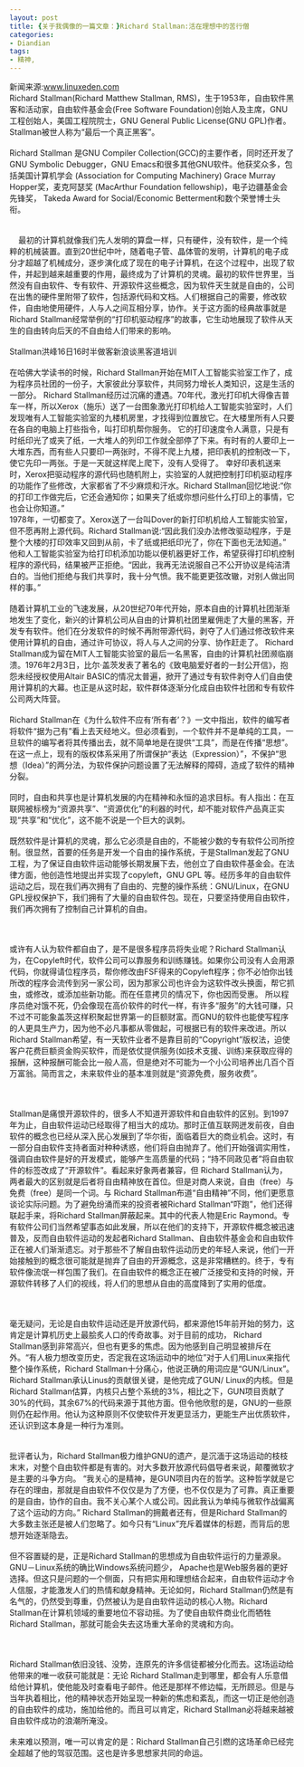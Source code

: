 ```yaml
---
layout: post
title: {关于我偶像的一篇文章：}Richard Stallman:活在理想中的苦行僧
categories:
- Diandian
tags:
- 精神, 
---
```

新闻来源:www.linuxeden.com
<br />Richard Stallman(Richard Matthew Stallman, RMS)，生于1953年，自由软件黑客和活动家，自由软件基金会(Free Software Foundation)创始人及主席，GNU工程创始人，美国工程院院士，GNU General Public License(GNU GPL)作者。Stallman被世人称为“最后一个真正黑客”。
<br />
<br />Richard Stallman 是GNU Compiler Collection(GCC)的主要作者，同时还开发了 GNU Symbolic Debugger，GNU Emacs和很多其他GNU软件。他获奖众多，包括美国计算机学会 (Association for Computing Machinery) Grace Murray Hopper奖，麦克阿瑟奖 (MacArthur Foundation fellowship)，电子边疆基金会先锋奖， Takeda Award for Social/Economic Betterment和数个荣誉博士头衔。
<br />
<br />
<br />&nbsp;&nbsp;&nbsp; 最初的计算机就像我们先人发明的算盘一样，只有硬件，没有软件，是一个纯粹的机械装置。直到20世纪中叶，随着电子管、晶体管的发明，计算机的电子成分才超越了机械成分，逐步演化成了现在的电子计算机，在这个过程中，出现了软件，并起到越来越重要的作用，最终成为了计算机的灵魂。最初的软件世界里，当然没有自由软件、专有软件、开源软件这些概念，因为软件天生就是自由的，公司在出售的硬件里附带了软件，包括源代码和文档。人们根据自己的需要，修改软件，自由地使用硬件，人与人之间互相分享，协作。关于这方面的经典故事就是Richard Stallman经常举例的“打印机驱动程序”的故事，它生动地展现了软件从天生的自由转向后天的不自由给人们带来的影响。
<br />
<br />Stallman洪峰16日16时半做客新浪谈黑客道培训
<br />
<br />在哈佛大学读书的时候，Richard Stallman开始在MIT人工智能实验室工作了，成为程序员社团的一份子，大家彼此分享软件，共同努力增长人类知识，这是生活的一部分。 Richard Stallman经历过沉痛的遭遇。70年代，激光打印机大得像吉普车一样，所以Xerox（施乐）送了一台图象激光打印机给人工智能实验室时，人们发现唯有人工智能实验室的九楼机房里，才找得到位置放它。在大楼里所有人只要在各自的电脑上打些指令，叫打印机帮你服务。 它的打印速度令人满意，只是有时纸印光了或夹了纸，一大堆人的列印工作就全部停了下来。有时有的人要印上一大堆东西，而有些人只要印一两张时，不得不爬上九楼，把印表机的控制改一下，使它先印一两张。于是一天就这样爬上爬下，没有人受得了。 幸好印表机送来时，Xerox把驱动程序的源代码也随机附上，实验室的人就把控制打印机驱动程序的功能作了些修改，大家都省了不少麻烦和汗水。Richard Stallman回忆地说:“你的打印工作做完后，它还会通知你；如果夹了纸或你想问些什么打印上的事情，它也会让你知道。”
<br />1978年，一切都变了。Xerox送了一台叫Dover的新打印机机给人工智能实验室，但不愿再附上源代码。Richard Stallman说:“因此我们没办法修改驱动程序，于是整个大楼的打印效率又回到从前，卡了纸或把纸印光了，你在下面也无法知道。” 他和人工智能实验室为给打印机添加功能以便机器更好工作，希望获得打印机控制程序的源代码，结果被严正拒绝。“因此，我再无法说服自己不公开协议是纯洁清白的。当他们拒绝与我们共享时，我十分气愤。我不能更更弦改辙，对别人做出同样的事。”
<br />
<br />随着计算机工业的飞速发展，从20世纪70年代开始，原本自由的计算机社团渐渐地发生了变化，新兴的计算机公司从自由的计算机社团里雇佣走了大量的黑客，开发专有软件。他们在分发软件的时候不再附带源代码，剥夺了人们通过修改软件来使用计算机的自由，通过许可协议，将人与人之间的分享、协作赶走了。 Richard Stallman成为留在MIT人工智能实验室的最后一名黑客，自由的计算机社团濒临崩溃。1976年2月3日，比尔&middot;盖茨发表了著名的《致电脑爱好者的一封公开信》，抱怨未经授权使用Altair BASIC的情况太普遍，掀开了通过专有软件剥夺人们自由使用计算机的大幕。也正是从这时起，软件群体逐渐分化成自由软件社团和专有软件公司两大阵营。
<br />
<br />Richard Stallman在《为什么软件不应有‘所有者’？》一文中指出，软件的编写者将软件“据为己有”看上去天经地义。但必须看到，一个软件并不是单纯的工具，一旦软件的编写者将其传播出去，就不简单地是在提供“工具”，而是在传播“思想”。在这一点上，现有的版权体系采用了所谓保护“表达（Expression）”，不保护“思想（Idea）”的两分法，为软件保护问题设置了无法解释的障碍，造成了软件的精神分裂。
<br />
<br />同时，自由和共享也是计算机发展的内在精神和永恒的追求目标。有人指出：在互联网被标榜为“资源共享”、“资源优化”的利器的时代，却不能对软件产品真正实现“共享”和“优化”，这不能不说是一个巨大的讽刺。
<br />
<br />既然软件是计算机的灵魂，那么它必须是自由的，不能被少数的专有软件公司所控制。很显然，首要的任务是开发一个自由的操作系统，于是Stallman发起了GNU工程，为了保证自由软件运动能够长期发展下去，他创立了自由软件基金会。在法律方面，他创造性地提出并实现了copyleft，GNU GPL 等。经历多年的自由软件运动之后，现在我们再次拥有了自由的、完整的操作系统：GNU/Linux，在GNU GPL授权保护下，我们拥有了大量的自由软件包。现在，只要坚持使用自由软件，我们再次拥有了控制自己计算机的自由。
<br />
<br />&nbsp;&nbsp;&nbsp;
<br />
<br />或许有人认为软件都自由了，是不是很多程序员将失业呢？Richard Stallman认为，在Copyleft时代，软件公司可以靠服务和训练赚钱。如果你公司没有人会用源代码，你就得请位程序员，帮你修改由FSF得来的Copyleft程序；你不必怕你出钱所改的程序会流传到另一家公司，因为那家公司也许会为这软件改头换面，帮它抓虫，或修改，或添加些新功能。而在任意拷贝的情况下，你也因而受惠。 所以程序员绝对饿不死，仍会像现在高价软件的时代一样，有许多“服务”的大钱可赚，只不过不可能象盖茨这样积聚起世界第一的巨额财富。而GNU的软件也能使写程序的人更具生产力，因为他不必凡事都从零做起，可根据已有的软件来改进。所以Richard Stallman希望，有一天软件业者不是靠目前的“Copyright”版权法，迫使客户花费巨额资金购买软件，而是依仗提供服务(如技术支援、训练)来获取应得的报酬，这种报酬可能会比一般人高，但是绝对不可能为一个小公司培养出几百个百万富翁。简而言之，未来软件业的基本准则就是“资源免费，服务收费”。
<br />
<br />
<br />
<br />Stallman是痛恨开源软件的，很多人不知道开源软件和自由软件的区别。到1997年为止，自由软件运动已经取得了相当大的成功。那时正值互联网迸发前夜，自由软件的概念也已经从深入民心发展到了华尔街，面临着巨大的商业机会。这时，有一部分自由软件支持者面对种种诱惑，他们将自由抛弃了。他们开始强调实用性，强调自由软件是好的开发模式，能够产生高质量的代码；“持不同政见者”将自由软件的标签改成了“开源软件”。看起来好象两者兼容，但 Richard Stallman认为，两者最大的区别就是后者将自由精神放在首位。但是对商人来说，自由（free）与免费（free）是同一个词。与 Richard Stallman布道“自由精神”不同，他们更愿意谈论实际问题。为了避免纷涌而来的投资者被Richard Stallman“吓跑”，他们还得联起手来，将Richard Stallman屏蔽起来。其中的代表人物是Eric Raymond。专有软件公司们当然希望事态如此发展，所以在他们的支持下，开源软件概念被迅速普及，反而自由软件运动的发起者Richard Stallman、自由软件基金会和自由软件正在被人们渐渐遗忘。对于那些不了解自由软件运动历史的年轻人来说，他们一开始接触到的概念很可能就是抛弃了自由的开源概念，这是非常糟糕的。终于，专有软件像流氓一样包围了我们。在自由软件的概念正在被广泛接受和支持的时候，开源软件转移了人们的视线，将人们的思想从自由的高度降到了实用的低度。
<br />
<br />
<br />
<br />毫无疑问，无论是自由软件运动还是开放源代码，都来源他15年前开始的努力，这肯定是计算机历史上最脍炙人口的传奇故事。对于目前的成功， Richard Stallman感到非常高兴，但也有更多的焦虑。因为他感到自己明显被排斥在外。“有人极力想改变历史，否定我在这场运动中的地位”对于人们用Linux来指代整个操作系统，Richard Stallman十分痛心，他说正确的用词应是“GUN/Linux”。 Richard Stallman承认Linus的贡献很关键，是他完成了GUN/ Linux的内核。但是Richard Stallman估算，内核只占整个系统的3%，相比之下，GUN项目贡献了30%的代码，其余67%的代码来源于其他方面。但令他欣慰的是，GNU的一些原则仍在起作用。他认为这种原则不仅使软件开发更显活力，更能生产出优质软件，还认识到这本身是一种行为准则。
<br />
<br />
<br />批评者认为，Richard Stallman极力维护GNU的遗产，是沉湎于这场运动的枝枝末末，对整个自由软件都是有害的。对大多数开放源代码倡导者来说，颠覆微软才是主要的斗争方向。 “我关心的是精神，是GUN项目内在的哲学。这种哲学就是它存在的理由，那就是自由软件不仅仅是为了方便，也不仅仅是为了可靠。真正重要的是自由，协作的自由。我不关心某个人或公司。因此我认为单纯与微软作战偏离了这个运动的方向。” Richard Stallman的拥戴者还有，但是Richard Stallman的大多数主张还是被人们忽略了。如今只有“Linux”充斥着媒体的标题，而背后的思想开始逐渐隐去。
<br />
<br />但不容置疑的是，正是Richard Stallman的思想成为自由软件运行的力量源泉。GNU－Linux系统的确比Windows系统问题少， Apache也是Web服务器的更好选择。但这只是问题的一个侧面，只有把实用和理想结合起来，自由软件运动才令人信服，才能激发人们的热情和献身精神。无论如何，Richard Stallman仍然是有名气的，仍然受到尊重，仍然被认为是自由软件运动的核心人物。Richard Stallman在计算机领域的重要地位不容动摇。为了使自由软件商业化而牺牲Richard Stallman，那就可能会失去这场重大革命的灵魂和方向。
<br />
<br />
<br />
<br />Richard Stallman依旧没钱、没势，连原先的许多信徒都被分化而去。这场运动给他带来的唯一收获可能就是：无论 Richard Stallman走到哪里，都会有人乐意借给他计算机，使他能及时查看电子邮件。他还是那样不修边幅，无所顾忌。但是与当年执着相比，他的精神状态开始呈现一种新的焦虑和紊乱，而这一切正是他创造的自由软件的成功，施加给他的。而且可以肯定，Richard Stallman必将越来越被自由软件成功的浪潮所淹没。
<br />
<br />未来难以预测，唯一可以肯定的是：Richard Stallman自己引燃的这场革命已经完全超越了他的驾驭范围。这也是许多思想家共同的命运。